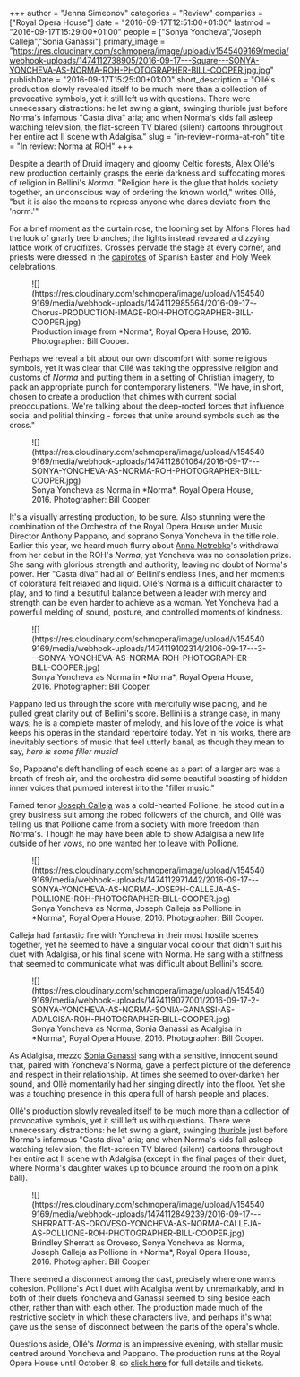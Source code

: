 +++
author = "Jenna Simeonov"
categories = "Review"
companies = ["Royal Opera House"]
date = "2016-09-17T12:51:00+01:00"
lastmod = "2016-09-17T15:29:00+01:00"
people = ["Sonya Yoncheva","Joseph Calleja","Sonia Ganassi"]
primary_image = "https://res.cloudinary.com/schmopera/image/upload/v1545409169/media/webhook-uploads/1474112738905/2016-09-17---Square---SONYA-YONCHEVA-AS-NORMA-ROH-PHOTOGRAPHER-BILL-COOPER.jpg.jpg"
publishDate = "2016-09-17T15:25:00+01:00"
short_description = "Ollé&#039;s production slowly revealed itself to be much more than a collection of provocative symbols, yet it still left us with questions. There were unnecessary distractions: he let swing a giant, swinging thurible just before Norma&#039;s infamous &quot;Casta diva&quot; aria; and when Norma&#039;s kids fall asleep watching television, the flat-screen TV blared (silent) cartoons throughout her entire act II scene with Adalgisa."
slug = "in-review-norma-at-roh"
title = "In review: Norma at ROH"
+++

Despite a dearth of Druid imagery and gloomy Celtic forests, Àlex Ollé's new production certainly grasps the eerie darkness and suffocating mores of religion in Bellini's *Norma*. "Religion here is the glue that holds society together, an unconscious way of ordering the known world," writes Ollé, "but it is also the means to repress anyone who dares deviate from the 'norm.'"

For a brief moment as the curtain rose, the looming set by Alfons Flores had the look of gnarly tree branches; the lights instead revealed a dizzying lattice work of crucifixes. Crosses pervade the stage at every corner, and priests were dressed in the [capirotes](https://en.wikipedia.org/wiki/Capirote) of Spanish Easter and Holy Week celebrations. 

<figure data-type="image">![](https://res.cloudinary.com/schmopera/image/upload/v1545409169/media/webhook-uploads/1474112985564/2016-09-17--Chorus-PRODUCTION-IMAGE-ROH-PHOTOGRAPHER-BILL-COOPER.jpg)
<figcaption>Production image from *Norma*, Royal Opera House, 2016. Photographer: Bill Cooper.</figcaption>
</figure>

Perhaps we reveal a bit about our own discomfort with some religious symbols, yet it was clear that Ollé was taking the oppressive religion and customs of *Norma* and putting them in a setting of Christian imagery, to pack an appropriate punch for contemporary listeners. "We have, in short, chosen to create a production that chimes with current social preoccupations. We're talking about the deep-rooted forces that influence social and politial thinking - forces that unite around symbols such as the cross."

<figure data-type="image">
![](https://res.cloudinary.com/schmopera/image/upload/v1545409169/media/webhook-uploads/1474112801064/2016-09-17---SONYA-YONCHEVA-AS-NORMA-ROH-PHOTOGRAPHER-BILL-COOPER.jpg)
<figcaption>Sonya Yoncheva as Norma in *Norma*, Royal Opera House, 2016. Photographer: Bill Cooper.</figcaption>
</figure>

It's a visually arresting production, to be sure. Also stunning were the combination of the Orchestra of the Royal Opera House under Music Director Anthony Pappano, and soprano Sonya Yoncheva in the title role. Earlier this year, we heard much flurry about [Anna Netrebko](/scene/people/anna-netrebko/)'s withdrawal from her debut in the ROH's *Norma*, yet Yoncheva was no consolation prize. She sang with glorious strength and authority, leaving no doubt of Norma's power. Her "Casta diva" had all of Bellini's endless lines, and her moments of coloratura felt relaxed and liquid. Ollé's Norma is a difficult character to play, and to find a beautiful balance between a leader with mercy and strength can be even harder to achieve as a woman. Yet Yoncheva had a powerful melding of sound, posture, and controlled moments of kindness.

<figure data-type="image">![](https://res.cloudinary.com/schmopera/image/upload/v1545409169/media/webhook-uploads/1474119102314/2106-09-17---3---SONYA-YONCHEVA-AS-NORMA-ROH-PHOTOGRAPHER-BILL-COOPER.jpg)
<figcaption>Sonya Yoncheva as Norma in *Norma*, Royal Opera House, 2016. Photographer: Bill Cooper.</figcaption>
</figure>

Pappano led us through the score with mercifully wise pacing, and he pulled great clarity out of Bellini's score. Bellini is a strange case, in many ways; he is a complete master of melody, and his love of the voice is what keeps his operas in the standard repertoire today. Yet in his works, there are inevitably sections of music that feel utterly banal, as though they mean to say, *here is some filler music!*

So, Pappano's deft handling of each scene as a part of a larger arc was a breath of fresh air, and the orchestra did some beautiful boasting of hidden inner voices that pumped interest into the "filler music." 

Famed tenor [Joseph Calleja](/scene/people/joseph-calleja/) was a cold-hearted Pollione; he stood out in a grey business suit among the robed followers of the church, and Ollé was telling us that Pollione came from a society with more freedom than Norma's. Though he may have been able to show Adalgisa a new life outside of her vows, no one wanted her to leave with Pollione. 

<figure data-type="image">![](https://res.cloudinary.com/schmopera/image/upload/v1545409169/media/webhook-uploads/1474112971442/2016-09-17---SONYA-YONCHEVA-AS-NORMA-JOSEPH-CALLEJA-AS-POLLIONE-ROH-PHOTOGRAPHER-BILL-COOPER.jpg)
<figcaption>Sonya Yoncheva as Norma, Joseph Calleja as Pollione in *Norma*, Royal Opera House, 2016. Photographer: Bill Cooper.</figcaption>
</figure>

Calleja had fantastic fire with Yoncheva in their most hostile scenes together, yet he seemed to have a singular vocal colour that didn't suit his duet with Adalgisa, or his final scene with Norma. He sang with a stiffness that seemed to communicate what was difficult about Bellini's score.

<figure data-type="image">![](https://res.cloudinary.com/schmopera/image/upload/v1545409169/media/webhook-uploads/1474119077001/2016-09-17-2-SONYA-YONCHEVA-AS-NORMA-SONIA-GANASSI-AS-ADALGISA-ROH-PHOTOGRAPHER-BILL-COOPER.jpg)
<figcaption>Sonya Yoncheva as Norma, Sonia Ganassi as Adalgisa in *Norma*, Royal Opera House, 2016. Photographer: Bill Cooper.</figcaption>
</figure>

As Adalgisa, mezzo [Sonia Ganassi](/scene/people/sonia-ganassi/) sang with a sensitive, innocent sound that, paired with Yoncheva's Norma, gave a perfect picture of the deference and respect in their relationship. At times she seemed to over-darken her sound, and Ollé momentarily had her singing directly into the floor. Yet she was a touching presence in this opera full of harsh people and places.

Ollé's production slowly revealed itself to be much more than a collection of provocative symbols, yet it still left us with questions. There were unnecessary distractions: he let swing a giant, swinging [thurible](https://en.wikipedia.org/wiki/Thurible) just before Norma's infamous "Casta diva" aria; and when Norma's kids fall asleep watching television, the flat-screen TV blared (silent) cartoons throughout her entire act II scene with Adalgisa (except in the final pages of their duet, where Norma's daughter wakes up to bounce around the room on a pink ball).

<figure data-type="image">
![](https://res.cloudinary.com/schmopera/image/upload/v1545409169/media/webhook-uploads/1474112849239/2016-09-17---SHERRATT-AS-OROVESO-YONCHEVA-AS-NORMA-CALLEJA-AS-POLLIONE-ROH-PHOTOGRAPHER-BILL-COOPER.jpg)
<figcaption>Brindley Sherratt as Oroveso, Sonya Yoncheva as Norma, Joseph Calleja as Pollione in *Norma*, Royal Opera House, 2016. Photographer: Bill Cooper.</figcaption>
</figure>

There seemed a disconnect among the cast, precisely where one wants cohesion.  Pollione's Act I duet with Adalgisa went by unremarkably, and in both of their duets Yoncheva and Ganassi seemed to sing beside each other, rather than with each other. The production made much of the restrictive society in which these characters live, and perhaps it's what gave us the sense of disconnect between the parts of the opera's whole.

Questions aside, Ollé's *Norma* is an impressive evening, with stellar music centred around Yoncheva and Pappano. The production runs at the Royal Opera House until October 8, so [click here](http://www.roh.org.uk/productions/norma-by-alex-olle) for full details and tickets.
